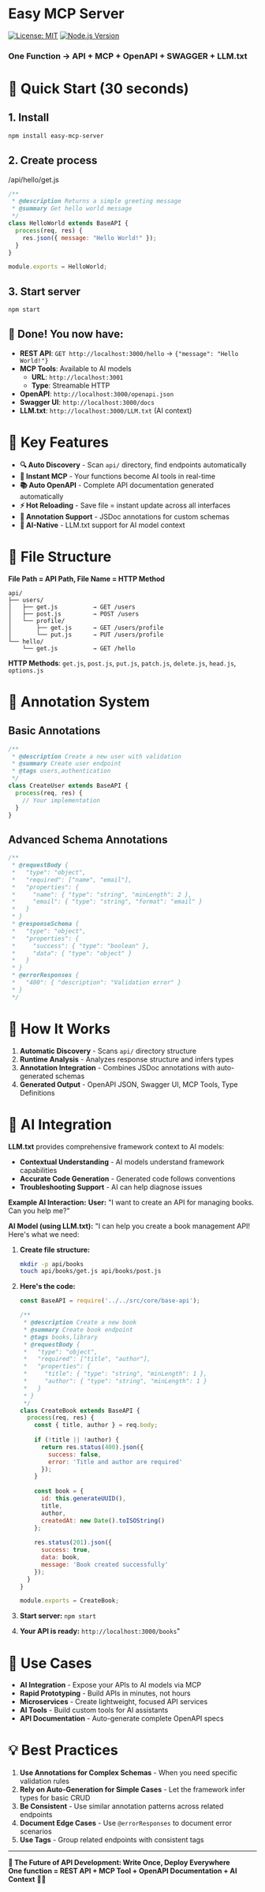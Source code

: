 # Easy MCP Server

[![License: MIT](https://img.shields.io/badge/License-MIT-yellow.svg)](https://opensource.org/licenses/MIT)
[![Node.js Version](https://img.shields.io/badge/node-%3E%3D16.0.0-brightgreen.svg)](https://nodejs.org/)

### **One Function → API + MCP + OpenAPI + SWAGGER + LLM.txt**

# 🚀 **Quick Start (30 seconds)**

## 1. Install
```bash
npm install easy-mcp-server
```

## 2. Create process

/api/hello/get.js
```javascript
/**
 * @description Returns a simple greeting message
 * @summary Get hello world message
 */
class HelloWorld extends BaseAPI {
  process(req, res) {
    res.json({ message: "Hello World!" });
  }
}

module.exports = HelloWorld;
```

## 3. Start server
```bash
npm start
```

## 🎉 Done! You now have:
- **REST API**: `GET http://localhost:3000/hello` → `{"message": "Hello World!"}`
- **MCP Tools**: Available to AI models
  - **URL**: `http://localhost:3001`
  - **Type**: Streamable HTTP
- **OpenAPI**: `http://localhost:3000/openapi.json`
- **Swagger UI**: `http://localhost:3000/docs`
- **LLM.txt**: `http://localhost:3000/LLM.txt` (AI context)

# 🌟 **Key Features**

- **🔍 Auto Discovery** - Scan `api/` directory, find endpoints automatically
- **🤖 Instant MCP** - Your functions become AI tools in real-time
- **📚 Auto OpenAPI** - Complete API documentation generated automatically
- **⚡ Hot Reloading** - Save file = instant update across all interfaces
- **📝 Annotation Support** - JSDoc annotations for custom schemas
- **🤖 AI-Native** - LLM.txt support for AI model context

# 📁 **File Structure**

**File Path = API Path, File Name = HTTP Method**

```
api/
├── users/
│   ├── get.js          → GET /users
│   ├── post.js         → POST /users
│   └── profile/
│       ├── get.js      → GET /users/profile
│       └── put.js      → PUT /users/profile
└── hello/
    └── get.js          → GET /hello
```

**HTTP Methods**: `get.js`, `post.js`, `put.js`, `patch.js`, `delete.js`, `head.js`, `options.js`

# 📝 **Annotation System**

## **Basic Annotations**
```javascript
/**
 * @description Create a new user with validation
 * @summary Create user endpoint
 * @tags users,authentication
 */
class CreateUser extends BaseAPI {
  process(req, res) {
    // Your implementation
  }
}
```

## **Advanced Schema Annotations**
```javascript
/**
 * @requestBody {
 *   "type": "object",
 *   "required": ["name", "email"],
 *   "properties": {
 *     "name": { "type": "string", "minLength": 2 },
 *     "email": { "type": "string", "format": "email" }
 *   }
 * }
 * @responseSchema {
 *   "type": "object",
 *   "properties": {
 *     "success": { "type": "boolean" },
 *     "data": { "type": "object" }
 *   }
 * }
 * @errorResponses {
 *   "400": { "description": "Validation error" }
 * }
 */
```

# 🔄 **How It Works**

1. **Automatic Discovery** - Scans `api/` directory structure
2. **Runtime Analysis** - Analyzes response structure and infers types
3. **Annotation Integration** - Combines JSDoc annotations with auto-generated schemas
4. **Generated Output** - OpenAPI JSON, Swagger UI, MCP Tools, Type Definitions

# 🤖 **AI Integration**

**LLM.txt** provides comprehensive framework context to AI models:
- **Contextual Understanding** - AI models understand framework capabilities
- **Accurate Code Generation** - Generated code follows conventions
- **Troubleshooting Support** - AI can help diagnose issues

**Example AI Interaction:**
**User:** "I want to create an API for managing books. Can you help me?"

**AI Model (using LLM.txt):**
"I can help you create a book management API! Here's what we need:

1. **Create file structure:**
   ```bash
   mkdir -p api/books
   touch api/books/get.js api/books/post.js
   ```

2. **Here's the code:**
   ```javascript
   const BaseAPI = require('../../src/core/base-api');

   /**
    * @description Create a new book
    * @summary Create book endpoint
    * @tags books,library
    * @requestBody {
    *   "type": "object",
    *   "required": ["title", "author"],
    *   "properties": {
    *     "title": { "type": "string", "minLength": 1 },
    *     "author": { "type": "string", "minLength": 1 }
    *   }
    * }
    */
   class CreateBook extends BaseAPI {
     process(req, res) {
       const { title, author } = req.body;
       
       if (!title || !author) {
         return res.status(400).json({ 
           success: false, 
           error: 'Title and author are required' 
         });
       }
       
       const book = {
         id: this.generateUUID(),
         title,
         author,
         createdAt: new Date().toISOString()
       };
       
       res.status(201).json({
         success: true,
         data: book,
         message: 'Book created successfully'
       });
     }
   }

   module.exports = CreateBook;
   ```

3. **Start server:** `npm start`
4. **Your API is ready:** `http://localhost:3000/books`"

# 🎯 **Use Cases**

- **AI Integration** - Expose your APIs to AI models via MCP
- **Rapid Prototyping** - Build APIs in minutes, not hours
- **Microservices** - Create lightweight, focused API services
- **AI Tools** - Build custom tools for AI assistants
- **API Documentation** - Auto-generate complete OpenAPI specs

# 💡 **Best Practices**

1. **Use Annotations for Complex Schemas** - When you need specific validation rules
2. **Rely on Auto-Generation for Simple Cases** - Let the framework infer types for basic CRUD
3. **Be Consistent** - Use similar annotation patterns across related endpoints
4. **Document Edge Cases** - Use `@errorResponses` to document error scenarios
5. **Use Tags** - Group related endpoints with consistent tags

---

**🎯 The Future of API Development: Write Once, Deploy Everywhere**  
**One function = REST API + MCP Tool + OpenAPI Documentation + AI Context** 🚀✨
